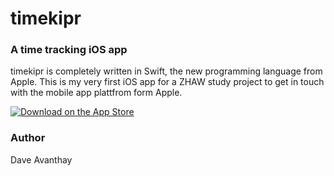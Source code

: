 # timekipr

### A time tracking iOS app

timekipr is completely written in Swift, the new programming language from Apple. This is my very first iOS app for a ZHAW study project to get in touch with the mobile app plattfrom form Apple.

[![Download on the App Store](https://devimages.apple.com.edgekey.net/app-store/marketing/guidelines/images/badge-download-on-the-app-store.svg "Download on the App Store")](https://itunes.apple.com/ch/app/timekipr/id963590590?mt=8&uo=4)

### Author

Dave Avanthay
